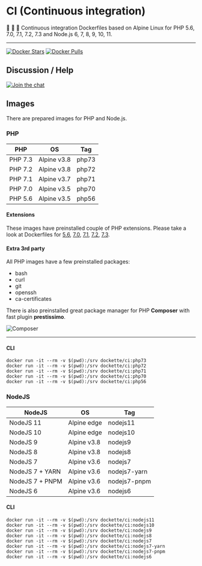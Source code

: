 # CI (Continuous integration) 


:green_apple: :apple: :green_apple: Continuous integration Dockerfiles based on Alpine Linux for PHP 5.6, 7.0, 7.1, 7.2, 7.3 and Node.js 6, 7, 8, 9, 10, 11.

-----

[![Docker Stars](https://img.shields.io/docker/stars/dockette/ci.svg?style=flat)](https://hub.docker.com/r/dockette/ci/)
[![Docker Pulls](https://img.shields.io/docker/pulls/dockette/ci.svg?style=flat)](https://hub.docker.com/r/dockette/ci/)

## Discussion / Help

[![Join the chat](https://img.shields.io/gitter/room/dockette/dockette.svg?style=flat-square)](https://gitter.im/dockette/dockette?utm_source=badge&utm_medium=badge&utm_campaign=pr-badge&utm_content=badge)

## Images

There are prepared images for PHP and Node.js.

### PHP

| PHP      | OS          | Tag    |
|----------|-------------|--------|
| PHP 7.3  | Alpine v3.8 | php73  |
| PHP 7.2  | Alpine v3.8 | php72  |
| PHP 7.1  | Alpine v3.7 | php71  |
| PHP 7.0  | Alpine v3.5 | php70  |
| PHP 5.6  | Alpine v3.5 | php56  |

#### Extensions

These images have preinstalled couple of PHP extensions. Please take a look at Dockerfiles for [5.6](https://github.com/dockette/ci/blob/master/php/php56/Dockerfile),
[7.0](https://github.com/dockette/ci/blob/master/php/php70/Dockerfile), [7.1](https://github.com/dockette/ci/blob/master/php/php71/Dockerfile), [7.2](https://github.com/dockette/ci/blob/master/php/php72/Dockerfile), [7.3](https://github.com/dockette/ci/blob/master/php/php73/Dockerfile).

#### Extra 3rd party

All PHP images have a few preinstalled packages:

- bash
- curl
- git
- openssh
- ca-certificates

There is also preinstalled great package manager for PHP **Composer** with
fast plugin **prestissimo**.

![Composer](https://avatars3.githubusercontent.com/u/837015?v=3&s=200)

-----

#### CLI

```
docker run -it --rm -v $(pwd):/srv dockette/ci:php73
docker run -it --rm -v $(pwd):/srv dockette/ci:php72
docker run -it --rm -v $(pwd):/srv dockette/ci:php71
docker run -it --rm -v $(pwd):/srv dockette/ci:php70
docker run -it --rm -v $(pwd):/srv dockette/ci:php56
```

### NodeJS

| NodeJS          | OS          | Tag           |
|-----------------|-------------|---------------|
| NodeJS 11       | Alpine edge | nodejs11      |
| NodeJS 10       | Alpine edge | nodejs10      |
| NodeJS 9        | Alpine v3.8 | nodejs9       |
| NodeJS 8        | Alpine v3.8 | nodejs8       |
| NodeJS 7        | Alpine v3.6 | nodejs7       |
| NodeJS 7 + YARN | Alpine v3.6 | nodejs7-yarn  |
| NodeJS 7 + PNPM | Alpine v3.6 | nodejs7-pnpm  |
| NodeJS 6        | Alpine v3.6 | nodejs6       |

#### CLI

```
docker run -it --rm -v $(pwd):/srv dockette/ci:nodejs11
docker run -it --rm -v $(pwd):/srv dockette/ci:nodejs10
docker run -it --rm -v $(pwd):/srv dockette/ci:nodejs9
docker run -it --rm -v $(pwd):/srv dockette/ci:nodejs8
docker run -it --rm -v $(pwd):/srv dockette/ci:nodejs7
docker run -it --rm -v $(pwd):/srv dockette/ci:nodejs7-yarn
docker run -it --rm -v $(pwd):/srv dockette/ci:nodejs7-pnpm
docker run -it --rm -v $(pwd):/srv dockette/ci:nodejs6
```
